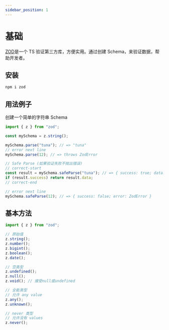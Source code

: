 ```yaml
---
sidebar_position: 1
---
```


# 基础

[ZOD](https://zod.dev/)是一个 TS 验证第三方库，方便实用。通过创建 Schema，来验证数据，帮助开发者。

## 安装

```bash
npm i zod
```

## 用法例子

创建一个简单的字符串 Schema

```js title='zod'
import { z } from "zod";

const mySchema = z.string();

mySchema.parse("tuna"); // => "tuna"
// error next line
mySchema.parse(12); // => throws ZodError

// Safe Parse (如果验证失败不抛出错误)
// correct-start
const result = mySchema.safeParse("tuna"); // => { success: true; data: "tuna" }
if (result.success) return result.data;
// correct-end

// error next line
mySchema.safeParse(12); // => { success: false; error: ZodError }
```

## 基本方法

```js title='zod'
import { z } from "zod";

// 原始值
z.string();
z.number();
z.bigint();
z.boolean();
z.date();

// 空类型
z.undefined();
z.null();
z.void(); // 接受null或undefined

// 全能类型
// 允许 any value
z.any();
z.unknown();

// never 类型
// 允许没有 values
z.never();
```
